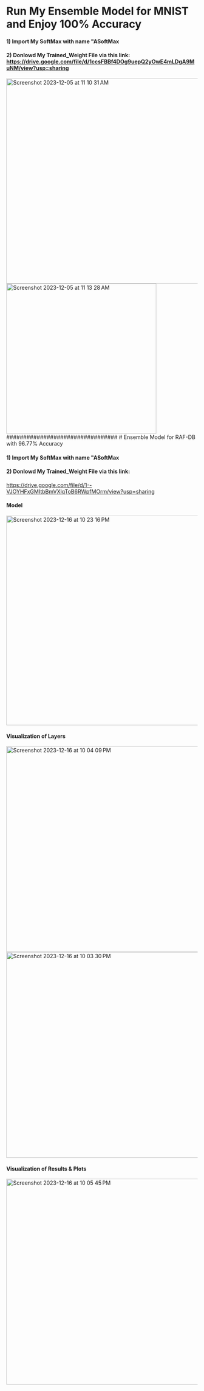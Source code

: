 # Run My Ensemble Model for MNIST and Enjoy 100% Accuracy

#### 1) Import My SoftMax with name "ASoftMax
#### 2) Donlowd My Trained_Weight File via this link:    https://drive.google.com/file/d/1ccsFBBf4DOg9uepQ2yOwE4mLDgA9MuNM/view?usp=sharing
      
<img width="539" alt="Screenshot 2023-12-05 at 11 10 31 AM" src="https://github.com/arminn84/Machine-Learning/assets/150948007/2f83f32f-a052-4679-8e19-17643b59ca2b">
<img width="395" alt="Screenshot 2023-12-05 at 11 13 28 AM" src="https://github.com/arminn84/Machine-Learning/assets/150948007/9f5b5f57-ffed-47e2-9a92-0b7eaabb7466">
#################################
# Ensemble Model for RAF-DB with 96.77% Accuracy

#### 1) Import My SoftMax with name "ASoftMax
#### 2) Donlowd My Trained_Weight File via this link:    
https://drive.google.com/file/d/1--VJOYHFxGMItbBmVXlqToB6RWpfMOrm/view?usp=sharing

#### Model
<img width="551" alt="Screenshot 2023-12-16 at 10 23 16 PM" src="https://github.com/arminn84/Machine-Learning/assets/150948007/d4c3a170-665a-439a-a2b9-d1f3efcf20df">

#### Visualization of Layers
<img width="541" alt="Screenshot 2023-12-16 at 10 04 09 PM" src="https://github.com/arminn84/Machine-Learning/assets/150948007/acfad9b4-e5e7-42d5-820e-03255a354120">
<img width="541" alt="Screenshot 2023-12-16 at 10 03 30 PM" src="https://github.com/arminn84/Machine-Learning/assets/150948007/fc2ea445-44e0-42a2-9cc8-2684ad078936">

#### Visualization of Results & Plots
<img width="541" alt="Screenshot 2023-12-16 at 10 05 45 PM" src="https://github.com/arminn84/Machine-Learning/assets/150948007/ada454a9-f43a-46cc-b9b7-4d4c65566f55">




